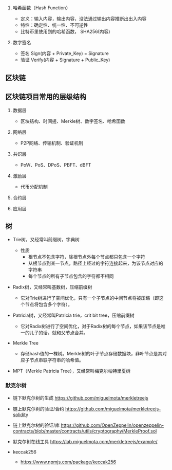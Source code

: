 ## 
1. 哈希函数（Hash Function）
    - 定义：输入内容，输出内容，没法通过输出内容推断出出入内容
    - 特性：确定性、统一性、不可逆性
    - 比特币里使用到的哈希函数， SHA256(内容)

2. 数字签名
    - 签名 Sign(内容 + Private_Key) = Signature
    - 验证 Verify(内容 + Signature + Public_Key)


## 区块链
## 区块链项目常用的层级结构
1. 数据层
    - 区块结构、时间搓、Merkle树、数字签名、哈希函数

2. 网络层
    - P2P网络、传输机制、验证机制

3. 共识层
    - PoW、PoS、DPoS、PBFT、dBFT

4. 激励层
    - 代币分配机制

5. 合约层

6. 应用层

## 树
- Trie树，又经常叫前缀树，字典树
    - 性质
        - 根节点不包含字符，除根节点外每个节点都只包含一个字符
        - 从根节点到某一节点，路径上经过的字符连接起来，为该节点对应的字符串
        - 每个节点的所有子节点包含的字符都不相同

- Radix树，又经常叫基数树，压缩前缀树
    - 它对Trie树进行了空间优化，只有一个子节点的中间节点将被压缩（即这个节点将包含多个字符）。

- Patricia树，又经常叫Patricia trie，crit bit tree，压缩前缀树
    - 它对Radix树进行了空间优化，对于Radix树的每个节点，如果该节点是唯一的儿子的话，就和父节点合并。

- Merkle Tree
    - 存储hash值的一棵树。Merkle树的叶子节点存储数据块，非叶节点是其对应子节点串联字符串的哈希值。

- MPT（Merkle Patricia Tree），又经常叫梅克尔帕特里夏树
    
### 默克尔树
- 链下默克尔树的生成       https://github.com/miguelmota/merkletreejs
- 链上默克尔树的验证/合约   https://github.com/miguelmota/merkletreejs-solidity
- 链上默克尔树的验证/库     https://github.com/OpenZeppelin/openzeppelin-contracts/blob/master/contracts/utils/cryptography/MerkleProof.sol
- 默克尔树在线工具          https://lab.miguelmota.com/merkletreejs/example/

- keccak256
    - https://www.npmjs.com/package/keccak256